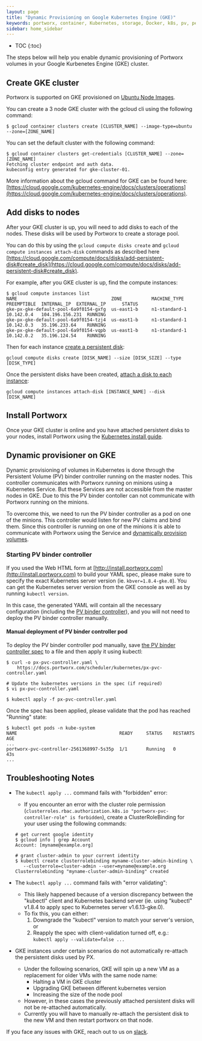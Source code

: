 ```yaml
---
layout: page
title: "Dynamic Provisioning on Google Kubernetes Engine (GKE)"
keywords: portworx, container, Kubernetes, storage, Docker, k8s, pv, persistent disk, gke, gce
sidebar: home_sidebar
---
```


* TOC
{:toc}

The steps below will help you enable dynamic provisioning of Portworx volumes in your Google Kurbenetes Engine (GKE) cluster.

## Create GKE cluster
Portworx is supported on GKE provisioned on [Ubuntu Node Images](https://cloud.google.com/kubernetes-engine/docs/node-images).

You can create a 3 node GKE cluster with the gcloud cli using the following command:
```
$ gcloud container clusters create [CLUSTER_NAME] --image-type=ubuntu --zone=[ZONE_NAME]
```

You can set the default cluster with the following command:
```
$ gcloud container clusters get-credentials [CLUSTER_NAME] --zone=[ZONE_NAME]
Fetching cluster endpoint and auth data.
kubeconfig entry generated for gke-cluster-01.
```

More information about the gcloud command for GKE can be found here: [https://cloud.google.com/kubernetes-engine/docs/clusters/operations](https://cloud.google.com/kubernetes-engine/docs/clusters/operations).

## Add disks to nodes

After your GKE cluster is up, you will need to add disks to each of the nodes. These disks will be used by Portworx to create a storage pool.

You can do this by using the `gcloud compute disks create` and `gcloud compute instances attach-disk` commands as described here [https://cloud.google.com/compute/docs/disks/add-persistent-disk#create_disk](https://cloud.google.com/compute/docs/disks/add-persistent-disk#create_disk).

For example, after you GKE cluster is up, find the compute instances:
```
$ gcloud compute instances list
NAME                                   ZONE           MACHINE_TYPE   PREEMPTIBLE  INTERNAL_IP  EXTERNAL_IP      STATUS
gke-px-gke-default-pool-6a9f0154-gxfg  us-east1-b     n1-standard-1               10.142.0.4   104.196.156.231  RUNNING
gke-px-gke-default-pool-6a9f0154-tzj4  us-east1-b     n1-standard-1               10.142.0.3   35.196.233.64    RUNNING
gke-px-gke-default-pool-6a9f0154-vqpb  us-east1-b     n1-standard-1               10.142.0.2   35.196.124.54    RUNNING
```

Then for each instance [create a persistent disk](https://cloud.google.com/sdk/gcloud/reference/compute/disks/create):
```
gcloud compute disks create [DISK_NAME] --size [DISK_SIZE] --type [DISK_TYPE]
```

Once the persistent disks have been created, [attach a disk to each instance](https://cloud.google.com/sdk/gcloud/reference/compute/instances/attach-disk):
```
gcloud compute instances attach-disk [INSTANCE_NAME] --disk [DISK_NAME]
```

## Install Portworx

Once your GKE cluster is online and you have attached persistent disks to your nodes, install Portworx using the [Kubernetes install guide](/scheduler/kubernetes/install.html).

## Dynamic provisioner on GKE
Dynamic provisioning of volumes in Kubernetes is done through the Persistent Volume (PV) binder controller running on the
master nodes. This controller communicates with Portworx running on minions using a Kubernetes Service. But these Services
are not accessible from the master nodes in GKE. Due to this the PV binder contoller can not communicate with Portworx
running on the minions.

To overcome this, we need to run the PV binder controller as a pod on one of the minions. This controller would
listen for new PV claims and bind them. Since this controller is running on one of the minions it is able to
communicate with Portworx using the Service and 
[dynamically provision volumes](/scheduler/kubernetes/dynamic-provisioning.html).

### Starting PV binder controller
If you used the Web HTML form at [http://install.portworx.com](http://install.portworx.com) to build your YAML spec, please make sure to specify the exact Kubernetes server version (ie. `kbver=1.8.4-gke.0`). You can get the Kubernetes server version from the GKE console as well as by running `kubectl version`.

In this case, the generated YAML will contain all the necessary configuration (including the [PV binder controller](https://docs.portworx.com/scheduler/kubernetes/px-pvc-controller.yaml)), and you will not need to deploy the PV binder controller manually.

#### Manual deployment of PV binder controller pod
To deploy the PV binder controller pod manually, save [the PV binder controller spec](https://docs.portworx.com/scheduler/kubernetes/px-pvc-controller.yaml) to a file and then apply it using kubectl:

```
$ curl -o px-pvc-controller.yaml \
    https://docs.portworx.com/scheduler/kubernetes/px-pvc-controller.yaml

# Update the kubernetes versions in the spec (if required)
$ vi px-pvc-controller.yaml

$ kubectl apply -f px-pvc-controller.yaml
```

Once the spec has been applied, please validate that the pod has reached "Running" state:

```
$ kubectl get pods -n kube-system
NAME                                      READY     STATUS    RESTARTS   AGE
...
portworx-pvc-controller-2561368997-5s35p  1/1       Running   0          43s
...
```

## Troubleshooting Notes

* The `kubectl apply ...` command fails with "forbidden" error:
   - If you encounter an error with the cluster role permission (```clusterroles.rbac.authorization.k8s.io "portworx-pvc-controller-role" is forbidden```), create a ClusterRoleBinding for your user using the following commands:

   ```
   # get current google identity
   $ gcloud info | grep Account
   Account: [myname@example.org]

   # grant cluster-admin to your current identity
   $ kubectl create clusterrolebinding myname-cluster-admin-binding \
      --clusterrole=cluster-admin --user=myname@example.org
   Clusterrolebinding "myname-cluster-admin-binding" created
   ```

* The `kubectl apply ...` command fails with "error validating":
   - This likely happened because of a version discrepancy between the "kubectl" client and Kubernetes backend server (ie. using "kubectl" v1.8.4 to apply spec to Kubernetes server v1.6.13-gke.0).
   - To fix this, you can either:
      1. Downgrade the "kubectl" version to match your server's version, or
      2. Reapply the spec with client-validation turned off,  e.g.:<br/>`kubectl apply --validate=false ...`

* GKE instances under certain scenarios do not automatically re-attach the persistent disks used by PX.
   - Under the following scenarios, GKE will spin up a new VM as a replacement for older VMs with the same node name: 
      * Halting a VM in GKE cluster
      * Upgrading GKE between different kubernetes version
      * Increasing the size of the node pool
   - However, in these cases the previously attached persistent disks will not be re-attached automatically.
   - Currently you will have to manually re-attach the persistent disk to the new VM and then restart portworx on that node.

If you face any issues with GKE, reach out to us on [slack](http://slack.portworx.com).
